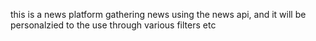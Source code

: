 this is a news platform gathering news using the news api, and it will be personalzied to the use through various filters etc
